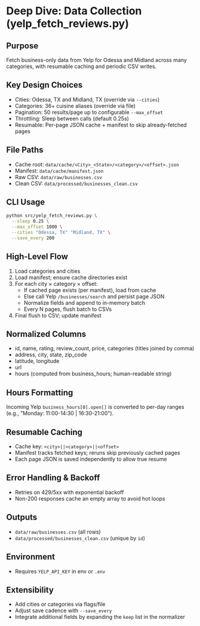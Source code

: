 # Deep Dive: Data Collection (yelp_fetch_reviews.py)

## Purpose
Fetch business-only data from Yelp for Odessa and Midland across many categories, with resumable caching and periodic CSV writes.

## Key Design Choices
- Cities: Odessa, TX and Midland, TX (override via `--cities`)
- Categories: 36+ cuisine aliases (override via file)
- Pagination: 50 results/page up to configurable `--max_offset`
- Throttling: Sleep between calls (default 0.25s)
- Resumable: Per-page JSON cache + manifest to skip already-fetched pages

## File Paths
- Cache root: `data/cache/<City>_<State>/<category>/<offset>.json`
- Manifest: `data/cache/manifest.json`
- Raw CSV: `data/raw/businesses.csv`
- Clean CSV: `data/processed/businesses_clean.csv`

## CLI Usage
```bash
python src/yelp_fetch_reviews.py \
  --sleep 0.25 \
  --max_offset 1000 \
  --cities "Odessa, TX" "Midland, TX" \
  --save_every 200
```

## High-Level Flow
1. Load categories and cities
2. Load manifest; ensure cache directories exist
3. For each city × category × offset:
   - If cached page exists (per manifest), load from cache
   - Else call Yelp `/businesses/search` and persist page JSON
   - Normalize fields and append to in-memory batch
   - Every N pages, flush batch to CSVs
4. Final flush to CSV; update manifest

## Normalized Columns
- id, name, rating, review_count, price, categories (titles joined by comma)
- address, city, state, zip_code
- latitude, longitude
- url
- hours (computed from business_hours; human-readable string)

## Hours Formatting
Incoming Yelp `business_hours[0].open[]` is converted to per-day ranges (e.g., "Monday: 11:00-14:30 | 16:30-21:00").

## Resumable Caching
- Cache key: `<city>||<category>||<offset>`
- Manifest tracks fetched keys; reruns skip previously cached pages
- Each page JSON is saved independently to allow true resume

## Error Handling & Backoff
- Retries on 429/5xx with exponential backoff
- Non-200 responses cache an empty array to avoid hot loops

## Outputs
- `data/raw/businesses.csv` (all rows)
- `data/processed/businesses_clean.csv` (unique by `id`)

## Environment
- Requires `YELP_API_KEY` in env or `.env`

## Extensibility
- Add cities or categories via flags/file
- Adjust save cadence with `--save_every`
- Integrate additional fields by expanding the `keep` list in the normalizer
